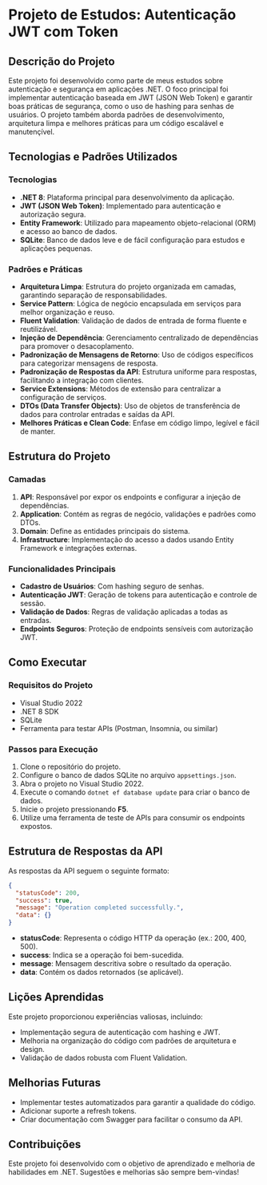 # Projeto de Estudos: Autenticação JWT com Token

## Descrição do Projeto
Este projeto foi desenvolvido como parte de meus estudos sobre autenticação e segurança em aplicações .NET. O foco principal foi implementar autenticação baseada em JWT (JSON Web Token) e garantir boas práticas de segurança, como o uso de hashing para senhas de usuários. O projeto também aborda padrões de desenvolvimento, arquitetura limpa e melhores práticas para um código escalável e manutençível.

## Tecnologias e Padrões Utilizados

### Tecnologias
- **.NET 8**: Plataforma principal para desenvolvimento da aplicação.
- **JWT (JSON Web Token)**: Implementado para autenticação e autorização segura.
- **Entity Framework**: Utilizado para mapeamento objeto-relacional (ORM) e acesso ao banco de dados.
- **SQLite**: Banco de dados leve e de fácil configuração para estudos e aplicações pequenas.

### Padrões e Práticas
- **Arquitetura Limpa**: Estrutura do projeto organizada em camadas, garantindo separação de responsabilidades.
- **Service Pattern**: Lógica de negócio encapsulada em serviços para melhor organização e reuso.
- **Fluent Validation**: Validação de dados de entrada de forma fluente e reutilizável.
- **Injeção de Dependência**: Gerenciamento centralizado de dependências para promover o desacoplamento.
- **Padronização de Mensagens de Retorno**: Uso de códigos específicos para categorizar mensagens de resposta.
- **Padronização de Respostas da API**: Estrutura uniforme para respostas, facilitando a integração com clientes.
- **Service Extensions**: Métodos de extensão para centralizar a configuração de serviços.
- **DTOs (Data Transfer Objects)**: Uso de objetos de transferência de dados para controlar entradas e saídas da API.
- **Melhores Práticas e Clean Code**: Enfase em código limpo, legível e fácil de manter.

## Estrutura do Projeto

### Camadas
1. **API**: Responsável por expor os endpoints e configurar a injeção de dependências.
2. **Application**: Contém as regras de negócio, validações e padrões como DTOs.
3. **Domain**: Define as entidades principais do sistema.
4. **Infrastructure**: Implementação do acesso a dados usando Entity Framework e integrações externas.

### Funcionalidades Principais
- **Cadastro de Usuários**: Com hashing seguro de senhas.
- **Autenticação JWT**: Geração de tokens para autenticação e controle de sessão.
- **Validação de Dados**: Regras de validação aplicadas a todas as entradas.
- **Endpoints Seguros**: Proteção de endpoints sensíveis com autorização JWT.

## Como Executar

### Requisitos do Projeto
- Visual Studio 2022
- .NET 8 SDK
- SQLite
- Ferramenta para testar APIs (Postman, Insomnia, ou similar)

### Passos para Execução
1. Clone o repositório do projeto.
2. Configure o banco de dados SQLite no arquivo `appsettings.json`.
3. Abra o projeto no Visual Studio 2022.
4. Execute o comando `dotnet ef database update` para criar o banco de dados.
5. Inicie o projeto pressionando **F5**.
6. Utilize uma ferramenta de teste de APIs para consumir os endpoints expostos.

## Estrutura de Respostas da API
As respostas da API seguem o seguinte formato:
```json
{
  "statusCode": 200,
  "success": true,
  "message": "Operation completed successfully.",
  "data": {}
}
```
- **statusCode**: Representa o código HTTP da operação (ex.: 200, 400, 500).
- **success**: Indica se a operação foi bem-sucedida.
- **message**: Mensagem descritiva sobre o resultado da operação.
- **data**: Contém os dados retornados (se aplicável).

## Lições Aprendidas
Este projeto proporcionou experiências valiosas, incluindo:
- Implementação segura de autenticação com hashing e JWT.
- Melhoria na organização do código com padrões de arquitetura e design.
- Validação de dados robusta com Fluent Validation.

## Melhorias Futuras
- Implementar testes automatizados para garantir a qualidade do código.
- Adicionar suporte a refresh tokens.
- Criar documentação com Swagger para facilitar o consumo da API.

## Contribuições
Este projeto foi desenvolvido com o objetivo de aprendizado e melhoria de habilidades em .NET. Sugestões e melhorias são sempre bem-vindas!

